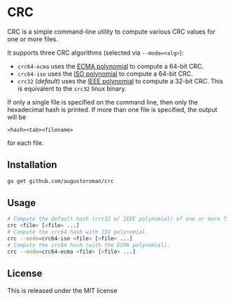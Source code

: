 # CRC

CRC is a simple command-line utility to compute various CRC values for one or
more files.

It supports three CRC algorithms (selected via `--mode=<alg>`):
* `crc64-ecma` uses the [ECMA polynomial](https://godoc.org/hash/crc64#pkg-constants) to compute a 64-bit CRC.
* `crc64-iso` uses the [ISO polynomial](https://godoc.org/hash/crc64#pkg-constants) to compute a 64-bit CRC.
* `crc32` (*default*) uses the [IEEE polynomial](https://godoc.org/hash/crc32#pkg-constants) to compute a 32-bit CRC.  This is equivalent to the `crc32` linux binary.

If only a single file is specified on the command line, then only the hexadecimal hash is printed.  If more than one file is specified, the output will be
```
<hash><tab><filename>
```
for each file.

## Installation

```bash
go get github.com/augustoroman/crc
```

## Usage

```bash
# Compute the default hash (crc32 w/ IEEE polynomial) of one or more files.
crc <file> [<file> ...]
# Compute the crc64 hash with ISO polynomial.
crc --mode=crc64-iso <file> [<file> ...]
# Compute the crc64 hash (with the ECMA polynomial).
crc --mode=crc64-ecma <file> [<file> ...]
```

## License
This is released under the MIT license
